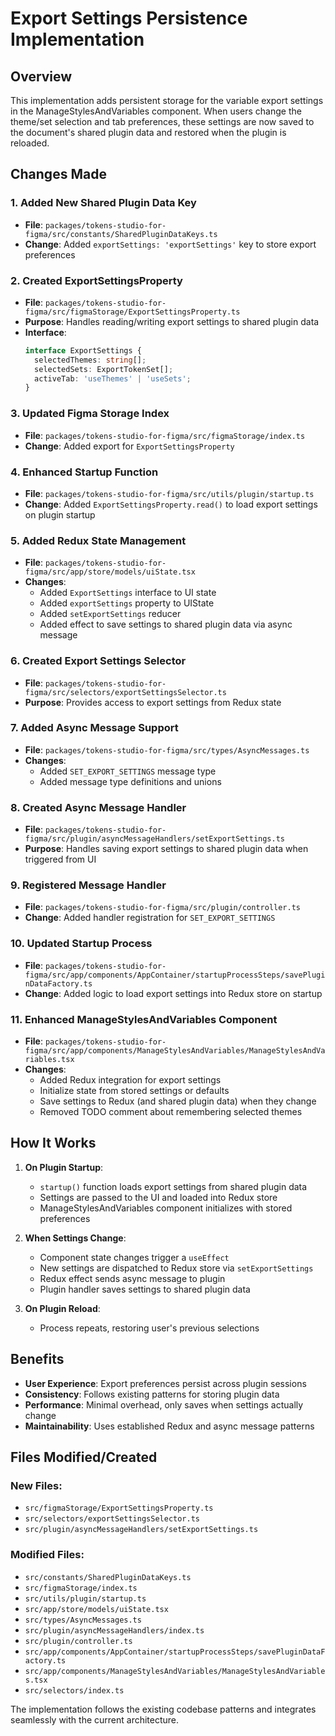 # Export Settings Persistence Implementation

## Overview
This implementation adds persistent storage for the variable export settings in the ManageStylesAndVariables component. When users change the theme/set selection and tab preferences, these settings are now saved to the document's shared plugin data and restored when the plugin is reloaded.

## Changes Made

### 1. Added New Shared Plugin Data Key
- **File**: `packages/tokens-studio-for-figma/src/constants/SharedPluginDataKeys.ts`
- **Change**: Added `exportSettings: 'exportSettings'` key to store export preferences

### 2. Created ExportSettingsProperty
- **File**: `packages/tokens-studio-for-figma/src/figmaStorage/ExportSettingsProperty.ts`
- **Purpose**: Handles reading/writing export settings to shared plugin data
- **Interface**: 
  ```typescript
  interface ExportSettings {
    selectedThemes: string[];
    selectedSets: ExportTokenSet[];
    activeTab: 'useThemes' | 'useSets';
  }
  ```

### 3. Updated Figma Storage Index
- **File**: `packages/tokens-studio-for-figma/src/figmaStorage/index.ts`
- **Change**: Added export for `ExportSettingsProperty`

### 4. Enhanced Startup Function
- **File**: `packages/tokens-studio-for-figma/src/utils/plugin/startup.ts`
- **Change**: Added `ExportSettingsProperty.read()` to load export settings on plugin startup

### 5. Added Redux State Management
- **File**: `packages/tokens-studio-for-figma/src/app/store/models/uiState.tsx`
- **Changes**:
  - Added `ExportSettings` interface to UI state
  - Added `exportSettings` property to UIState
  - Added `setExportSettings` reducer
  - Added effect to save settings to shared plugin data via async message

### 6. Created Export Settings Selector
- **File**: `packages/tokens-studio-for-figma/src/selectors/exportSettingsSelector.ts`
- **Purpose**: Provides access to export settings from Redux state

### 7. Added Async Message Support
- **File**: `packages/tokens-studio-for-figma/src/types/AsyncMessages.ts`
- **Changes**:
  - Added `SET_EXPORT_SETTINGS` message type
  - Added message type definitions and unions

### 8. Created Async Message Handler
- **File**: `packages/tokens-studio-for-figma/src/plugin/asyncMessageHandlers/setExportSettings.ts`
- **Purpose**: Handles saving export settings to shared plugin data when triggered from UI

### 9. Registered Message Handler
- **File**: `packages/tokens-studio-for-figma/src/plugin/controller.ts`
- **Change**: Added handler registration for `SET_EXPORT_SETTINGS`

### 10. Updated Startup Process
- **File**: `packages/tokens-studio-for-figma/src/app/components/AppContainer/startupProcessSteps/savePluginDataFactory.ts`
- **Change**: Added logic to load export settings into Redux store on startup

### 11. Enhanced ManageStylesAndVariables Component
- **File**: `packages/tokens-studio-for-figma/src/app/components/ManageStylesAndVariables/ManageStylesAndVariables.tsx`
- **Changes**:
  - Added Redux integration for export settings
  - Initialize state from stored settings or defaults
  - Save settings to Redux (and shared plugin data) when they change
  - Removed TODO comment about remembering selected themes

## How It Works

1. **On Plugin Startup**:
   - `startup()` function loads export settings from shared plugin data
   - Settings are passed to the UI and loaded into Redux store
   - ManageStylesAndVariables component initializes with stored preferences

2. **When Settings Change**:
   - Component state changes trigger a `useEffect`
   - New settings are dispatched to Redux store via `setExportSettings`
   - Redux effect sends async message to plugin
   - Plugin handler saves settings to shared plugin data

3. **On Plugin Reload**:
   - Process repeats, restoring user's previous selections

## Benefits

- **User Experience**: Export preferences persist across plugin sessions
- **Consistency**: Follows existing patterns for storing plugin data
- **Performance**: Minimal overhead, only saves when settings actually change
- **Maintainability**: Uses established Redux and async message patterns

## Files Modified/Created

### New Files:
- `src/figmaStorage/ExportSettingsProperty.ts`
- `src/selectors/exportSettingsSelector.ts`
- `src/plugin/asyncMessageHandlers/setExportSettings.ts`

### Modified Files:
- `src/constants/SharedPluginDataKeys.ts`
- `src/figmaStorage/index.ts`
- `src/utils/plugin/startup.ts`
- `src/app/store/models/uiState.tsx`
- `src/types/AsyncMessages.ts`
- `src/plugin/asyncMessageHandlers/index.ts`
- `src/plugin/controller.ts`
- `src/app/components/AppContainer/startupProcessSteps/savePluginDataFactory.ts`
- `src/app/components/ManageStylesAndVariables/ManageStylesAndVariables.tsx`
- `src/selectors/index.ts`

The implementation follows the existing codebase patterns and integrates seamlessly with the current architecture.